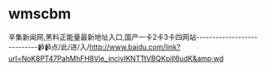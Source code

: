 # wmscbm
辛集新闻网,黑料正能量最新地址入口,国产一卡2卡3卡四网站----------------------------📹📹点/此/进/入/http://www.baidu.com/link?url=NoK8PT47PahMhFH8Vie_jnciyIKNTTtVBQKpill6udK&amp;wd
